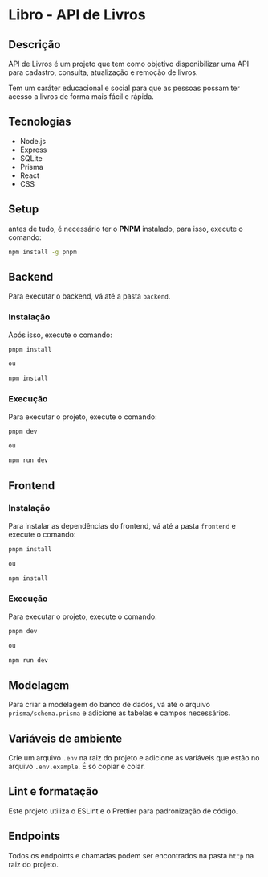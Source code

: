 # Libro - API de Livros

## Descrição

API de Livros é um projeto que tem como objetivo disponibilizar uma API para cadastro, consulta, atualização e remoção de livros.

Tem um caráter educacional e social para que as pessoas possam ter acesso a livros de forma mais fácil e rápida.

## Tecnologias

- Node.js
- Express
- SQLite
- Prisma
- React
- CSS

## Setup

antes de tudo, é necessário ter o **PNPM** instalado, para isso, execute o comando:

```bash
npm install -g pnpm
```

## Backend

Para executar o backend, vá até a pasta `backend`.

### Instalação

Após isso, execute o comando:

```bash
pnpm install

ou 

npm install
```

### Execução

Para executar o projeto, execute o comando:

```bash
pnpm dev

ou

npm run dev
```

## Frontend

### Instalação

Para instalar as dependências do frontend, vá até a pasta `frontend` e execute o comando:

```bash
pnpm install

ou

npm install
```

### Execução

Para executar o projeto, execute o comando:

```bash
pnpm dev

ou

npm run dev
```

## Modelagem

Para criar a modelagem do banco de dados, vá até o arquivo `prisma/schema.prisma` e adicione as tabelas e campos necessários.

## Variáveis de ambiente

Crie um arquivo `.env` na raiz do projeto e adicione as variáveis que estão no arquivo `.env.example`. É só copiar e colar.

## Lint e formatação

Este projeto utiliza o ESLint e o Prettier para padronização de código.

## Endpoints

Todos os endpoints e chamadas podem ser encontrados  na pasta `http` na raiz do projeto.
